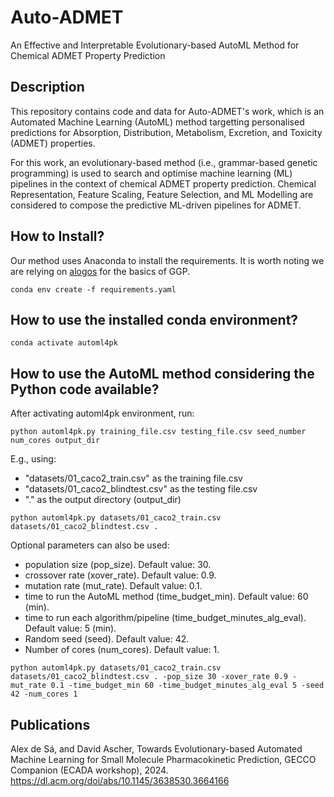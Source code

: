 # Auto-ADMET
An Effective and Interpretable Evolutionary-based AutoML Method for Chemical ADMET Property Prediction


## Description


This repository contains code and data for Auto-ADMET's work, which is an Automated Machine Learning (AutoML) method targetting personalised predictions for Absorption, Distribution, Metabolism, Excretion, and Toxicity (ADMET) properties.

For this work, an evolutionary-based  method (i.e., grammar-based genetic programming) is used to search and optimise machine learning (ML) pipelines in the context of chemical ADMET property prediction. Chemical Representation, Feature Scaling, Feature Selection, and ML Modelling are considered to compose the predictive ML-driven pipelines for ADMET.

## How to Install?

Our method uses Anaconda to install the requirements. It is worth noting we are relying on [alogos](https://github.com/robert-haas/alogos) for the basics of GGP.

`conda env create -f requirements.yaml`


## How to use the installed conda environment?

`conda activate automl4pk`

## How to use the AutoML method considering the Python code available?

After activating automl4pk environment, run:

`python automl4pk.py training_file.csv testing_file.csv seed_number num_cores output_dir`

E.g., using:

* "datasets/01_caco2_train.csv" as the training file.csv
* "datasets/01_caco2_blindtest.csv" as the testing file.csv
* "." as the output directory (output_dir)

`python automl4pk.py datasets/01_caco2_train.csv datasets/01_caco2_blindtest.csv .`

Optional parameters can also be used:

* population size (pop_size). Default value: 30.
* crossover rate (xover_rate). Default value: 0.9.
* mutation rate (mut_rate). Default value: 0.1.
* time to run the AutoML method (time_budget_min). Default value: 60 (min).
* time to run each algorithm/pipeline (time_budget_minutes_alg_eval). Default value: 5 (min).
* Random seed (seed). Default value: 42.
* Number of cores (num_cores). Default value: 1.


`python automl4pk.py datasets/01_caco2_train.csv datasets/01_caco2_blindtest.csv . -pop_size 30 -xover_rate 0.9 -mut_rate 0.1 -time_budget_min 60 -time_budget_minutes_alg_eval 5 -seed 42 -num_cores 1`


## Publications
Alex de Sá, and David Ascher, Towards Evolutionary-based Automated Machine Learning for Small Molecule Pharmacokinetic Prediction, GECCO Companion (ECADA workshop), 2024.​ https://dl.acm.org/doi/abs/10.1145/3638530.3664166
